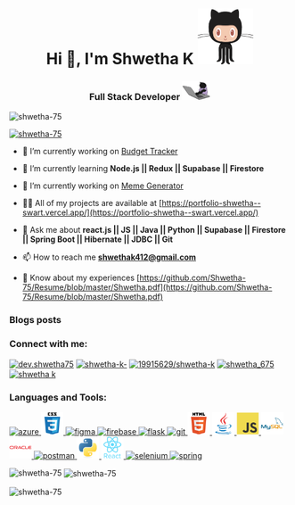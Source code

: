 

<h1 align="center">Hi 👋, I'm Shwetha K  <img src='https://github.com/Shwetha-75/Shwetha-75/blob/main/github.gif?raw=true' width='100px' height="100px"></h1>
<h3 align="center">Full Stack Developer <img src='https://github.com/Shwetha-75/Shwetha-75/blob/main/coding.gif?raw=true' width='50px'></h3>

<p align="left"> <img src="https://komarev.com/ghpvc/?username=shwetha-75&label=Profile%20views&color=0e75b6&style=flat" alt="shwetha-75" /> </p>

<p align="left"> <a href="https://github.com/ryo-ma/github-profile-trophy"><img src="https://github-profile-trophy.vercel.app/?username=shwetha-75" alt="shwetha-75" /></a> </p>

- 🔭 I’m currently working on [Budget Tracker](https://github.com/Shwetha-75/Personal-Budget-Manager)

- 🌱 I’m currently learning **Node.js || Redux || Supabase || Firestore**

- 🔭 I’m currently working on [Meme Generator](https://github.com/Shwetha-75/Meme-Generator)

- 👨‍💻 All of my projects are available at [https://portfolio-shwetha--swart.vercel.app/](https://portfolio-shwetha--swart.vercel.app/)

- 💬 Ask me about **react.js || JS || Java || Python || Supabase || Firestore || Spring Boot || Hibernate || JDBC || Git**

- 📫 How to reach me **shwethak412@gmail.com**

- 📄 Know about my experiences [https://github.com/Shwetha-75/Resume/blob/master/Shwetha.pdf](https://github.com/Shwetha-75/Resume/blob/master/Shwetha.pdf)

### Blogs posts
<!-- BLOG-POST-LIST:START -->
<!-- BLOG-POST-LIST:END -->

<h3 align="left">Connect with me:</h3>
<p align="left">
<a href="https://dev.to/dev.shwetha75" target="blank"><img align="center" src="https://raw.githubusercontent.com/rahuldkjain/github-profile-readme-generator/master/src/images/icons/Social/devto.svg" alt="dev.shwetha75" height="30" width="40" /></a>
<a href="https://linkedin.com/in/shwetha-k-" target="blank"><img align="center" src="https://raw.githubusercontent.com/rahuldkjain/github-profile-readme-generator/master/src/images/icons/Social/linked-in-alt.svg" alt="shwetha-k-" height="30" width="40" /></a>
<a href="https://stackoverflow.com/users/19915629/shwetha-k" target="blank"><img align="center" src="https://raw.githubusercontent.com/rahuldkjain/github-profile-readme-generator/master/src/images/icons/Social/stack-overflow.svg" alt="19915629/shwetha-k" height="30" width="40" /></a>
<a href="https://www.hackerrank.com/shwetha_675" target="blank"><img align="center" src="https://raw.githubusercontent.com/rahuldkjain/github-profile-readme-generator/master/src/images/icons/Social/hackerrank.svg" alt="shwetha_675" height="30" width="40" /></a>
<a href="https://www.leetcode.com/shwetha k" target="blank"><img align="center" src="https://raw.githubusercontent.com/rahuldkjain/github-profile-readme-generator/master/src/images/icons/Social/leet-code.svg" alt="shwetha k" height="30" width="40" /></a>
</p>

<h3 align="left">Languages and Tools:</h3>
<p align="left"> <a href="https://azure.microsoft.com/en-in/" target="_blank" rel="noreferrer"> <img src="https://www.vectorlogo.zone/logos/microsoft_azure/microsoft_azure-icon.svg" alt="azure" width="40" height="40"/> </a> <a href="https://www.w3schools.com/css/" target="_blank" rel="noreferrer"> <img src="https://raw.githubusercontent.com/devicons/devicon/master/icons/css3/css3-original-wordmark.svg" alt="css3" width="40" height="40"/> </a> <a href="https://www.figma.com/" target="_blank" rel="noreferrer"> <img src="https://www.vectorlogo.zone/logos/figma/figma-icon.svg" alt="figma" width="40" height="40"/> </a> <a href="https://firebase.google.com/" target="_blank" rel="noreferrer"> <img src="https://www.vectorlogo.zone/logos/firebase/firebase-icon.svg" alt="firebase" width="40" height="40"/> </a> <a href="https://flask.palletsprojects.com/" target="_blank" rel="noreferrer"> <img src="https://www.vectorlogo.zone/logos/pocoo_flask/pocoo_flask-icon.svg" alt="flask" width="40" height="40"/> </a> <a href="https://git-scm.com/" target="_blank" rel="noreferrer"> <img src="https://www.vectorlogo.zone/logos/git-scm/git-scm-icon.svg" alt="git" width="40" height="40"/> </a> <a href="https://www.w3.org/html/" target="_blank" rel="noreferrer"> <img src="https://raw.githubusercontent.com/devicons/devicon/master/icons/html5/html5-original-wordmark.svg" alt="html5" width="40" height="40"/> </a> <a href="https://www.java.com" target="_blank" rel="noreferrer"> <img src="https://raw.githubusercontent.com/devicons/devicon/master/icons/java/java-original.svg" alt="java" width="40" height="40"/> </a> <a href="https://developer.mozilla.org/en-US/docs/Web/JavaScript" target="_blank" rel="noreferrer"> <img src="https://raw.githubusercontent.com/devicons/devicon/master/icons/javascript/javascript-original.svg" alt="javascript" width="40" height="40"/> </a> <a href="https://www.mysql.com/" target="_blank" rel="noreferrer"> <img src="https://raw.githubusercontent.com/devicons/devicon/master/icons/mysql/mysql-original-wordmark.svg" alt="mysql" width="40" height="40"/> </a> <a href="https://www.oracle.com/" target="_blank" rel="noreferrer"> <img src="https://raw.githubusercontent.com/devicons/devicon/master/icons/oracle/oracle-original.svg" alt="oracle" width="40" height="40"/> </a> <a href="https://postman.com" target="_blank" rel="noreferrer"> <img src="https://www.vectorlogo.zone/logos/getpostman/getpostman-icon.svg" alt="postman" width="40" height="40"/> </a> <a href="https://www.python.org" target="_blank" rel="noreferrer"> <img src="https://raw.githubusercontent.com/devicons/devicon/master/icons/python/python-original.svg" alt="python" width="40" height="40"/> </a> <a href="https://reactjs.org/" target="_blank" rel="noreferrer"> <img src="https://raw.githubusercontent.com/devicons/devicon/master/icons/react/react-original-wordmark.svg" alt="react" width="40" height="40"/> </a> <a href="https://www.selenium.dev" target="_blank" rel="noreferrer"> <img src="https://raw.githubusercontent.com/detain/svg-logos/780f25886640cef088af994181646db2f6b1a3f8/svg/selenium-logo.svg" alt="selenium" width="40" height="40"/> </a> <a href="https://spring.io/" target="_blank" rel="noreferrer"> <img src="https://www.vectorlogo.zone/logos/springio/springio-icon.svg" alt="spring" width="40" height="40"/> </a> </p>

<p><img align="left" src="https://github-readme-stats.vercel.app/api/top-langs?username=shwetha-75&show_icons=true&locale=en&layout=compact" alt="shwetha-75" /></p>

<p>&nbsp;<img align="center" src="https://github-readme-stats.vercel.app/api?username=shwetha-75&show_icons=true&locale=en" alt="shwetha-75" /></p>

<p><img align="center" src="https://github-readme-streak-stats.herokuapp.com/?user=shwetha-75&" alt="shwetha-75" /></p>





